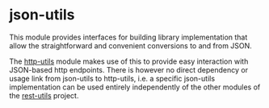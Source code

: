 # json-utils

This module provides interfaces for building library implementation that allow the straightforward and convenient conversions to and from JSON.

The [http-utils](https://github.com/alainvanhout/rest-utils/tree/master/http-utils) module makes use of this to provide easy interaction with JSON-based http endpoints. There is however no direct dependency or usage link from json-utils to http-utils, i.e. a specific json-utils implementation can be used entirely independently of the other modules of the [rest-utils](https://github.com/alainvanhout/rest-utils) project.
